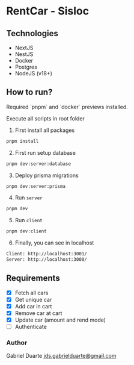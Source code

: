 # RentCar - Sisloc

## Technologies
- NextJS
- NestJS
- Docker
- Postgres
- NodeJS (v18+)

## How to run?
<p>Required `pnpm` and `docker` previews installed.</p>
<p>Execute all scripts in root folder</p>

1. First install all packages
```bash
pnpm install
```

2. First run setup database
```bash
pnpm dev:server:database
```

3. Deploy prisma migrations
```bash
pnpm dev:server:prisma
```

4. Run `server`
```bash
pnpm dev
```

5. Run `client`
```bash
pnpm dev:client
```

6. Finally, you can see in localhost
```bash
Client: http://localhost:3001/
Server: http://localhost:3000/
```

## Requirements
- [x] Fetch all cars
- [x] Get unique car
- [x] Add car in cart
- [x] Remove car at cart
- [x] Update car (amount and rend mode)
- [ ] Authenticate

### Author
Gabriel Duarte <jds.gabrielduarte@gmail.com>
